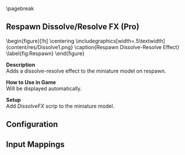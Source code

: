 
\pagebreak

## Respawn Dissolve/Resolve FX (Pro)
<!-- TODO: improve image (multiple images?/gif?) -->

\begin{figure}[!h]
    \centering
    \includegraphics[width=.5\textwidth]{content/res/Dissolve1.png}
    \caption{Respawn Dissolve-Resolve Effect}
    \label{fig:Respawn}
\end{figure}

**Description**  
Adds a dissolve-resolve effect to the miniature model on respawn.

**How to Use in Game**  
Will be displayed automatically.

**Setup**  
Add *DissolveFX* scrip to the miniature model.

**Configuration**  
 -

**Input Mappings**  
 -

